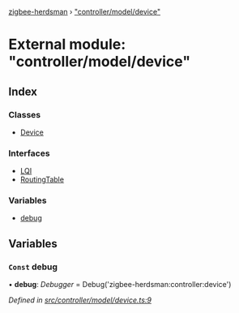 [zigbee-herdsman](../README.md) › ["controller/model/device"](_controller_model_device_.md)

# External module: "controller/model/device"

## Index

### Classes

* [Device](../classes/_controller_model_device_.device.md)

### Interfaces

* [LQI](../interfaces/_controller_model_device_.lqi.md)
* [RoutingTable](../interfaces/_controller_model_device_.routingtable.md)

### Variables

* [debug](_controller_model_device_.md#const-debug)

## Variables

### `Const` debug

• **debug**: *Debugger* = Debug('zigbee-herdsman:controller:device')

*Defined in [src/controller/model/device.ts:9](https://github.com/Koenkk/zigbee-herdsman/blob/632e6e4/src/controller/model/device.ts#L9)*
